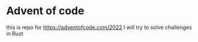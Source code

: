 # Advent of code

this is repo for https://adventofcode.com/2022
I will try to solve challenges in Rust
